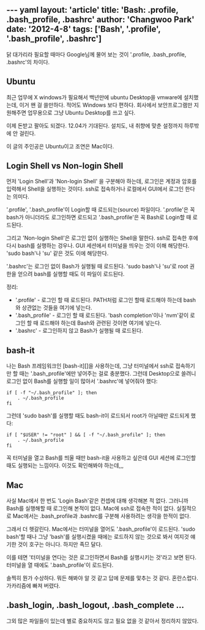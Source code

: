 --- yaml
layout: 'article'
title: 'Bash: .profile, .bash_profile, .bashrc'
author: 'Changwoo Park'
date: '2012-4-8'
tags: ['Bash', '.profile', '.bash_profile', .bashrc']
---

닭 대가리라 필요할 때마다 Google님께 물어 보는 것이 '.profile, .bash_profile, .bashrc'의 차이다.

## Ubuntu

최근 업무에 X windows가 필요해서 백년만에 ubuntu Desktop을 vmware에 설치했는데, 이거 왠 걸 쓸만하다. 적어도 Windows 보다 편하다. 회사에서 보안프로그램만 지원해주면 업무용으로 그냥 Ubuntu Desktop를 쓰고 싶다.

이제 돈받고 팔아도 되겠다. 12.04가 기대된다. 설치도, 내 취향에 맞춘 설정까지 하루밖에 안 걸린다.

이 글의 주인공은 Ubuntu이고 조연은 Mac이다.

## Login Shell vs Non-login Shell

먼저 'Login Shell'과 'Non-login Shell' 을 구분해야 하는데, 로그인은 계정과 암호를 입력해서 Shell을 실행하는 것이다. ssh로 접속하거나 로컬에서 GUI에서 로그인 한다는 의미다.

'.profile', '.bash_profile'이 Login할 때 로드되는(source) 파일이다. '.profile'은 꼭 bash가 아니더라도 로그인하면 로드되고 '.bash_profile'은 꼭 Bash로 Login할 때 로드된다.

그리고 'Non-login Shell'은 로그인 없이 실행하는 Shell을 말한다. ssh로 접속한 후에 다시 bash를 실행하는 겅우나. GUI 세션에서 터미널을 띄우는 것이 이해 해당한다. 'sudo bash'나 'su' 같은 것도 이에 해당한다.

'.bashrc'는 로그인 없이 Bash가 실행될 때 로드된다. 'sudo bash'나 'su'로 root 권한을 얻으려 bash를 실행할 때도 이 파일이 로드된다.

정리:

 * '.profile' - 로그인 할 때 로드된다. PATH처럼 로그인 할때 로드해야 하는데 bash와 상관없는 것들을 여기에 넣는다.
 * '.bash_profile' - 로그인 할 때 로드된다. 'bash completion'이나 'nvm'같이 로그인 할 때 로드해야 하는데 Bash와 관련된 것이면 여기에 넣는다. 
 * '.bashrc' - 로그인하지 않고 Bash가 실행될 때 로드된다.

## bash-it

나는 Bash 프레임워크인 [bash-it][]을 사용하는데, 그냥 터미널에서 ssh로 접속하기만 할 때는 '.bash_profile'에만 넣어주는 걸로 충분했다. 그런데 Desktop으로 쓸려니 로그인 없이 Bash를 실행할 일이 많아서 '.bashrc'에 넣어줘야 했다:

    if [ -f "~/.bash_profile" ]; then
        . ~/.bash_profile
    fi

그런데 'sudo bash'를 실행할 때도 bash-it이 로드되서 root가 아닐때만 로드되게 했다:

    if [ "$USER" != "root" ] && [ -f "~/.bash_profile" ]; then
        . ~/.bash_profile
    fi

꼭 터미널을 열고 Bash를 띄울 때만 bash-it을 사용하고 싶은데 GUI 세션에 로그인할 때도 실행되는 느낌이다. 이것도 확인해봐야 하는데,,,

## Mac

사실 Mac에서 한 번도 'Login Bash'같은 컨셉에 대해 생각해본 적 없다. 그러니까 Bash를 실행해할 때 로그인해 본적이 없다. Mac에 ssh로 접속한 적이 없다. 실질적으로 Mac에서는 .bash_profile과 .bashrc를 구분해 사용하려는 생각을 한적이 없다.

그래서 더 헷갈린다. Mac에서는 터미널을 열어도 '.bash_profile'이 로드된다. 'sudo bash'할 때나 그냥 'bash'를 실행시켰을 때에는 로드하지 않는 것으로 봐서 여지것 얘기한 것이 호구는 아니다. 하지만 족므 달다.

이를 테면 '터미널을 연다는 것은 로그인하면서 Bash를 실행시키는 것'라고 보면 된다. 터미널을 열 때에도 '.bash_profile'이 로드된다.

솔찍히 뭔가 수상하다. 뭐든 해봐야 알 것 같고 답에 문제를 맟추는 것 같다. 혼란스럽다. 가카리즘에 빠져 버렸다.

## .bash_login, .bash_logout, .bash_complete ...

그외 많은 파일들이 있는데 별로 중요하지도 않고 필요 없을 것 같아서 정리하지 않았다.

